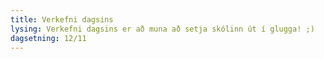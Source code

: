 ```yaml
---
title: Verkefni dagsins
lysing: Verkefni dagsins er að muna að setja skólinn út í glugga! ;)
dagsetning: 12/11
---
```


